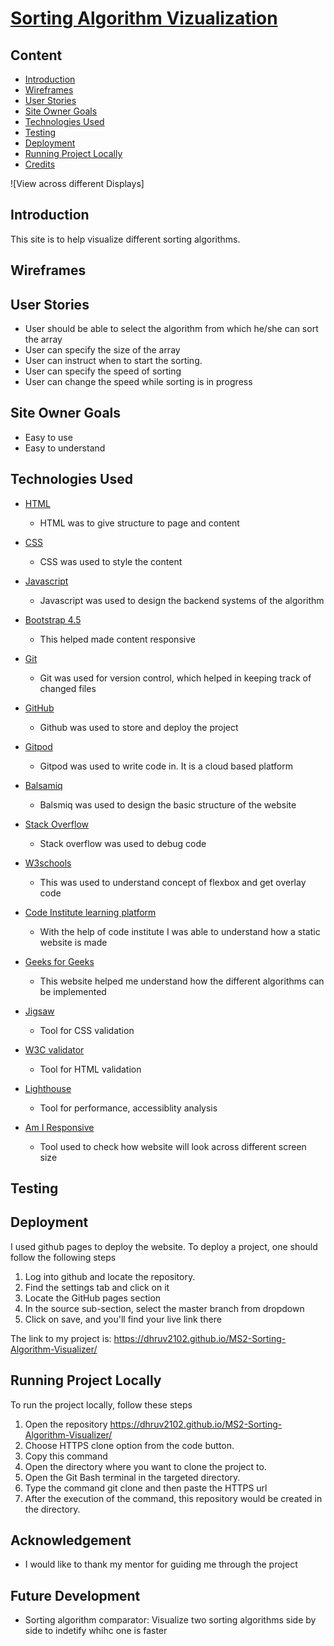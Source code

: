 # [Sorting Algorithm Vizualization](https://dhruv2102.github.io/MS2-Sorting-Algorithm-Visualizer/)

## Content

- [Introduction](#introduction)
- [Wireframes](#wireframes)
- [User Stories](#User-Stories)
- [Site Owner Goals](#Site-Owner-Goals)
- [Technologies Used](#Technologies-used)
- [Testing](#testing)
- [Deployment](#Deployment)
- [Running Project Locally](#running-project-locally)
- [Credits](#Credits)

![View across different Displays]

## Introduction

This site is to help visualize different sorting algorithms. 

## Wireframes

## User Stories
- User should be able to select the algorithm from which he/she can sort the array
- User can specify the size of the array
- User can instruct when to start the sorting. 
- User can specify the speed of sorting
- User can change the speed while sorting is in progress

## Site Owner Goals
- Easy to use
- Easy to understand

## Technologies Used
<!-- From MS1 -->
- [HTML](https://en.wikipedia.org/wiki/HTML5)
    - HTML was to give structure to page and content

- [CSS](https://en.wikipedia.org/wiki/CSS)
    - CSS was used to style the content

- [Javascript](https://www.w3schools.com/js/DEFAULT.asp)
    - Javascript was used to design the backend systems of the algorithm

- [Bootstrap 4.5](https://getbootstrap.com/docs/4.5/getting-started/introduction/)
    - This helped made content responsive 

- [Git](https://git-scm.com/)
    - Git was used for version control, which helped in keeping track of changed files

- [GitHub](https://github.com/)
    - Github was used to store and deploy the project

- [Gitpod](https://www.gitpod.io/)
    - Gitpod was used to write code in. It is a cloud based platform 

- [Balsamiq](https://balsamiq.com/wireframes/)
    - Balsmiq was used to design the basic structure of the website

- [Stack Overflow](https://stackoverflow.com/)
    - Stack overflow was used to debug code

- [W3schools](https://www.w3schools.com/)
    - This was used to understand concept of flexbox and get overlay code

- [Code Institute learning platform](https://codeinstitute.net/)
    - With the help of code institute I was able to understand how a static website is made

- [Geeks for Geeks](https://www.geeksforgeeks.org/)
    - This website helped me understand how the different algorithms can be implemented

- [Jigsaw](https://jigsaw.w3.org/css-validator/validator)
    - Tool for CSS validation

- [W3C validator](https://validator.w3.org/)
    - Tool for HTML validation

- [Lighthouse](https://developers.google.com/web/tools/lighthouse)
    - Tool for performance, accessiblity analysis

- [Am I Responsive](http://ami.responsivedesign.is/)
    - Tool used to check how website will look across different screen size


## Testing

## Deployment

I used github pages to deploy the website. To deploy a project, one should follow the following steps
1. Log into github and locate the repository.
2. Find the settings tab and click on it
3. Locate the GitHub pages section
4. In the source sub-section, select the master branch from dropdown
5. Click on save, and you'll find your live link there

The link to my project is: https://dhruv2102.github.io/MS2-Sorting-Algorithm-Visualizer/


## Running Project Locally
To run the project locally, follow these steps
1. Open the repository https://dhruv2102.github.io/MS2-Sorting-Algorithm-Visualizer/
2. Choose HTTPS clone option from the code button.
3. Copy this command
4. Open the directory where you want to clone the project to. 
5. Open the Git Bash terminal in the targeted directory.
6. Type the command git clone and then paste the HTTPS url
6. After the execution of the command, this repository would be created in the directory. 

## Acknowledgement

- I would like to thank my mentor for guiding me through the project


## Future Development

- Sorting algorithm comparator: Visualize two sorting algorithms side by side to indetify whihc one is faster







